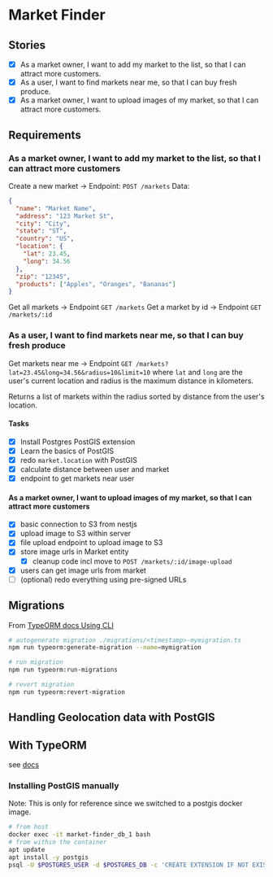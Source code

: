 # Market Finder

## Stories

- [x] As a market owner, I want to add my market to the list, so that I can attract more customers.
- [x] As a user, I want to find markets near me, so that I can buy fresh produce.
- [x] As a market owner, I want to upload images of my market, so that I can attract more customers.

## Requirements

### As a market owner, I want to add my market to the list, so that I can attract more customers

Create a new market ->
Endpoint: `POST /markets`
Data:

```json
{
  "name": "Market Name",
  "address": "123 Market St",
  "city": "City",
  "state": "ST",
  "country": "US",
  "location": {
    "lat": 23.45,
    "long": 34.56
  },
  "zip": "12345",
  "products": ["Apples", "Oranges", "Bananas"]
}
```

Get all markets -> Endpoint `GET /markets`
Get a market by id -> Endpoint `GET /markets/:id`

### As a user, I want to find markets near me, so that I can buy fresh produce

Get markets near me -> Endpoint `GET /markets?lat=23.45&long=34.56&radius=10&limit=10`
where `lat` and `long` are the user's current location and radius is the maximum distance in kilometers.

Returns a list of markets within the radius sorted by distance from the user's location.

#### Tasks

- [x] Install Postgres PostGIS extension
- [x] Learn the basics of PostGIS
- [x] redo `market.location` with PostGIS
- [x] calculate distance between user and market
- [x] endpoint to get markets near user

#### As a market owner, I want to upload images of my market, so that I can attract more customers

- [x] basic connection to S3 from nestjs
- [x] upload image to S3 within server
- [x] file upload endpoint to upload image to S3
- [x] store image urls in Market entity
  - [x] cleanup code incl move to `POST /markets/:id/image-upload`
- [x] users can get image urls from market
- [ ] (optional) redo everything using pre-signed URLs

## Migrations

From [TypeORM docs Using CLI](https://orkhan.gitbook.io/typeorm/docs/using-cli)

```sh
# autogenerate migration ./migrations/<timestamp>-mymigration.ts
npm run typeorm:generate-migration --name=mymigration

# run migration
npm run typeorm:run-migrations

# revert migration
npm run typeorm:revert-migration
```

## Handling Geolocation data with PostGIS

## With TypeORM

see [docs](https://orkhan.gitbook.io/typeorm/docs/entities#spatial-columns)

### Installing PostGIS manually

Note: This is only for reference since we switched to a postgis docker image.

```sh
# from host
docker exec -it market-finder_db_1 bash
# from within the container
apt update
apt install -y postgis
psql -U $POSTGRES_USER -d $POSTGRES_DB -c 'CREATE EXTENSION IF NOT EXISTS postgis;'
```

